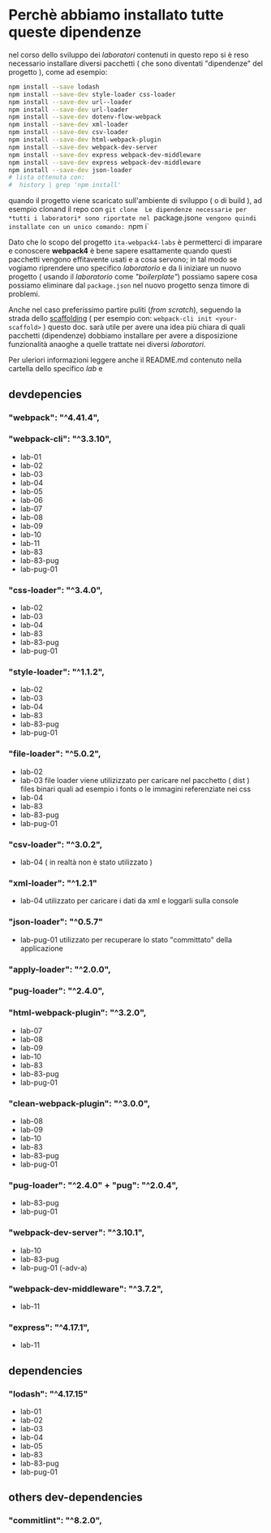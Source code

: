 # Perchè abbiamo installato tutte queste dipendenze

nel corso dello sviluppo dei *laboratori* contenuti in questo repo 
si è reso necessario installare diversi pacchetti ( che sono diventati "dipendenze" del progetto  ), come ad esempio:
``` bash 
npm install --save lodash
npm install --save-dev style-loader css-loader
npm install --save-dev url--loader
npm install --save-dev url-loader
npm install --save-dev dotenv-flow-webpack 
npm install --save-dev xml-loader
npm install --save-dev csv-loader
npm install --save-dev html-webpack-plugin
npm install --save-dev webpack-dev-server
npm install --save-dev express webpack-dev-middleware
npm install --save-dev express webpack-dev-middleware
npm install --save-dev json-loader
# lista ottenuta con: 
#  history | grep 'npm install'
```
quando il progetto viene scaricato sull'ambiente di sviluppo ( o di build ), 
ad esempio clonand il repo con `git clone 
Le dipendenze necessarie per *tutti i laboratori* sono riportate nel `package.json` e vengono quindi installate con un unico comando:  `npm i`

Dato che lo scopo del progetto `ita-webpack4-labs` è permetterci di imparare e conoscere **webpack4** è bene sapere esattamente quando questi pacchetti vengono effitavente usati e a cosa servono; in tal modo se vogiamo riprendere uno specifico *laboratorio* e da li iniziare un nuovo progetto ( usando il *laboratorio* come *"boilerplate"*) possiamo sapere cosa possiamo eliminare dal `package.json` nel nuovo progetto senza timore di problemi.

Anche nel caso preferissimo partire puliti (*from scratch*), seguendo la strada dello [scaffolding](https://webpack.js.org/guides/scaffolding/) ( per esempio con: `webpack-cli init <your-scaffold>` ) questo doc. sarà utile per avere una idea più chiara di quali pacchetti (dipendenze) dobbiamo installare per avere a disposizione funzionalità anaoghe a quelle trattate nei diversi *laboratori*.

Per uleriori informazioni leggere anche il README.md contenuto nella cartella dello specifico *lab* e 

## devdepencies 
<!-- WEBPACK  -->
###    "webpack": "^4.41.4",
###    "webpack-cli": "^3.3.10",
- lab-01
- lab-02
- lab-03
- lab-04
- lab-05
- lab-06
- lab-07
- lab-08
- lab-09
- lab-10
- lab-11
- lab-83
- lab-83-pug 
- lab-pug-01

<!-- LOADERS -->

###     "css-loader": "^3.4.0",
- lab-02
- lab-03
- lab-04
- lab-83
- lab-83-pug 
- lab-pug-01

###     "style-loader": "^1.1.2",
- lab-02
- lab-03
- lab-04
- lab-83
- lab-83-pug 
- lab-pug-01

###     "file-loader": "^5.0.2",
- lab-02
- lab-03
file loader viene utilizizzato per caricare nel pacchetto ( dist ) files binari quali ad esempio i fonts o le immagini referenziate nei css
- lab-04
- lab-83
- lab-83-pug 
- lab-pug-01


###    "csv-loader": "^3.0.2",
- lab-04 ( in realtà non è stato utilizzato )
###    "xml-loader": "^1.2.1"
- lab-04 
utilizzato per caricare i dati da xml e loggarli sulla console

###    "json-loader": "^0.5.7"
- lab-pug-01
utilizzato per recuperare lo stato "committato" della applicazione

###    "apply-loader": "^2.0.0",
###    "pug-loader": "^2.4.0",

<!-- PLUGINS -->

### "html-webpack-plugin": "^3.2.0",
- lab-07
- lab-08
- lab-09
- lab-10
- lab-83
- lab-83-pug 
- lab-pug-01


### "clean-webpack-plugin": "^3.0.0",
- lab-08
- lab-09
- lab-10
- lab-83
- lab-83-pug 
- lab-pug-01

<!-- PUG / JADE -->
### "pug-loader": "^2.4.0" + "pug": "^2.0.4",
- lab-83-pug 
- lab-pug-01


<!-- DEVTOOLS -->
### "webpack-dev-server": "^3.10.1",
- lab-10
- lab-83-pug 
- lab-pug-01 (-adv-a)

### "webpack-dev-middleware": "^3.7.2",
- lab-11

### "express": "^4.17.1",
- lab-11

<!-- ----[ APPLICATION DEPENDECIES ] ------- -->
## dependencies
###    "lodash": "^4.17.15" 
- lab-01
- lab-02
- lab-03
- lab-04
- lab-05
- lab-83
- lab-83-pug 
- lab-pug-01

## others dev-dependencies
###    "commitlint": "^8.2.0",
